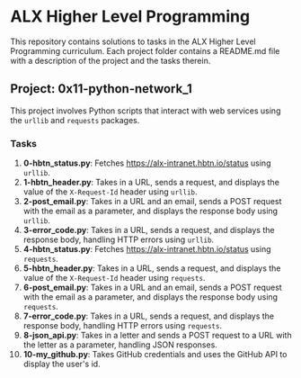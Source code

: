 # ALX Higher Level Programming

This repository contains solutions to tasks in the ALX Higher Level Programming curriculum. Each project folder contains a README.md file with a description of the project and the tasks therein.

## Project: 0x11-python-network_1

This project involves Python scripts that interact with web services using the `urllib` and `requests` packages.

### Tasks

1. **0-hbtn_status.py**: Fetches https://alx-intranet.hbtn.io/status using `urllib`.
2. **1-hbtn_header.py**: Takes in a URL, sends a request, and displays the value of the `X-Request-Id` header using `urllib`.
3. **2-post_email.py**: Takes in a URL and an email, sends a POST request with the email as a parameter, and displays the response body using `urllib`.
4. **3-error_code.py**: Takes in a URL, sends a request, and displays the response body, handling HTTP errors using `urllib`.
5. **4-hbtn_status.py**: Fetches https://alx-intranet.hbtn.io/status using `requests`.
6. **5-hbtn_header.py**: Takes in a URL, sends a request, and displays the value of the `X-Request-Id` header using `requests`.
7. **6-post_email.py**: Takes in a URL and an email, sends a POST request with the email as a parameter, and displays the response body using `requests`.
8. **7-error_code.py**: Takes in a URL, sends a request, and displays the response body, handling HTTP errors using `requests`.
9. **8-json_api.py**: Takes in a letter and sends a POST request to a URL with the letter as a parameter, handling JSON responses.
10. **10-my_github.py**: Takes GitHub credentials and uses the GitHub API to display the user's id.


